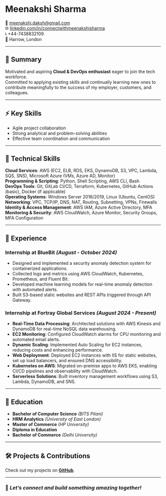 # **Meenakshi Sharma**  
📧 meenakshi.daksh@gmail.com  
🌐 [linkedin.com/in/connectwithmeenakshisharma](https://www.linkedin.com/in/connectwithmeenakshisharma/)  
📞 +44-7438832109  
📍 Harrow, London

---

## 📝 **Summary**  
Motivated and aspiring **Cloud & DevOps enthusiast** eager to join the tech workforce.  
Committed to applying existing skills and continually learning new ones to contribute meaningfully to the success of my employer, customers, and colleagues.  

---

## ⚡ **Key Skills**  
- Agile project collaboration  
- Strong analytical and problem-solving abilities  
- Effective team coordination and communication  

---

## 🧰 **Technical Skills**  
**Cloud Services**: AWS (EC2, ELB, RDS, EKS, DynamoDB, S3, VPC, Lambda, SQS, SNS), Microsoft Azure (VMs, Azure AD, Monitor)  
**Programming & Scripting**: Python, Shell Scripting, AWS CLI, Bash  
**DevOps Tools**: Git, GitLab CI/CD, Terraform, Kubernetes, GitHub Actions (basic), Docker (if applicable)  
**Operating Systems**: Windows Server 2016/2019, Linux (Ubuntu, CentOS)  
**Networking**: VPC, TCP/IP, DNS, NAT, Routing, Subnetting, VPNs, Firewalls  
**Identity & Access Management**: AWS IAM, Azure Active Directory, MFA  
**Monitoring & Security**: AWS CloudWatch, Azure Monitor, Security Groups, MFA Configuration


---

## 💼 **Experience**  

### **Internship at BlueBit** *(August - October 2024)*  
- Designed and implemented a security anomaly detection system for containerized applications.  
- Collected logs and metrics using AWS CloudWatch, Kubernetes, Prometheus, and Fluent Bit.  
- Developed machine learning models for real-time anomaly detection with automated alerts.  
- Built S3-based static websites and REST APIs triggered through API Gateway.  

### **Internship at Fortray Global Services** *(August 2024 - Present)*  
- **Real-Time Data Processing**: Architected solutions with AWS Kinesis and DynamoDB for real-time NoSQL data warehousing.  
- **EC2 Monitoring**: Configured CloudWatch alarms for CPU monitoring and automated email alerts.  
- **Dynamic Scaling**: Implemented Auto Scaling for EC2 instances, reducing costs and enhancing performance.  
- **Web Deployment**: Deployed EC2 instances with IIS for static websites, set up load balancers, and ensured DNS accessibility.  
- **Kubernetes on AWS**: Migrated on-premise apps to AWS EKS, enabling CI/CD pipelines and observability with CloudWatch.  
- **Serverless Solutions**: Built inventory management workflows using S3, Lambda, DynamoDB, and SNS.  

---

## 🏫 **Education**  
- **Bachelor of Computer Science** *(BITS Pilani)* 
- **HRM Analytics** *(University of East London)* 
- **Master of Commerce** *(HP University)*  
- **Diploma in Education**  
- **Bachelor of Commerce** *(Delhi University)*   
 
---

## 🛠️ **Projects & Contributions**  
Check out my projects on **[GitHub](https://github.com/projects)**.  

---

### 💬 *Let’s connect and build something amazing together!*
